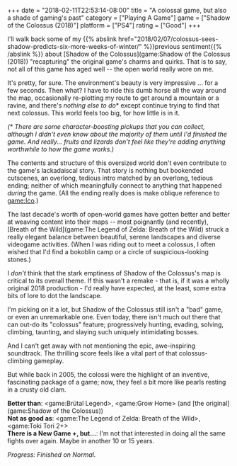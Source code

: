 +++
date = "2018-02-11T22:53:14-08:00"
title = "A colossal game, but also a shade of gaming's past"
category = ["Playing A Game"]
game = ["Shadow of the Colossus (2018)"]
platform = ["PS4"]
rating = ["Good"]
+++

I'll walk back some of my {{% abslink href="2018/02/07/colossus-sees-shadow-predicts-six-more-weeks-of-winter/" %}}previous sentiment{{% /abslink %}} about [Shadow of the Colossus](game:Shadow of the Colossus (2018)) "recapturing" the original game's charms and quirks.  That is to say, not all of this game has aged well -- the open world really wore on me.

It's pretty, for sure.  The environment's beauty is very impressive ... for a few seconds.  Then what?  I have to ride this dumb horse all the way around the map, occasionally re-plotting my route to get around a mountain or a ravine, and there's <i>nothing else to do</i>\* except continue trying to find that next colossus.  This world feels too big, for how little is in it.

<i>(\* There are some character-boosting pickups that you can collect, although I didn't even know about the majority of them until I'd finished the game.  And really... fruits and lizards don't feel like they're adding anything worthwhile to how the game works.)</i>

The contents and structure of this oversized world don't even contribute to the game's lackadaiscal story.  That story is nothing but bookended cutscenes, an overlong, tedious intro matched by an overlong, tedious ending; neither of which meaningfully connect to anything that happened <i>during</i> the game.  (All the ending really does is make oblique reference to <game:Ico>.)

The last decade's worth of open-world games have gotten better and better at weaving content into their maps -- most poignantly (and recently), [Breath of the Wild](game:The Legend of Zelda: Breath of the Wild) struck a really elegant balance between beautiful, serene landscapes and diverse videogame activities.  (When I was riding out to meet a colossus, I often wished that I'd find a bokoblin camp or a circle of suspicious-looking stones.)

I <i>don't</i> think that the stark emptiness of Shadow of the Colossus's map is critical to its overall theme.  If this wasn't a remake - that is, if it was a wholly original 2018 production - I'd really have expected, at the least, some extra bits of lore to dot the landscape.

I'm picking on it a lot, but Shadow of the Colossus still isn't a "bad" game, or even an unremarkable one.  Even today, there isn't much out there that can out-do its "colossus" feature; progressively hunting, evading, solving, climbing, taunting, and slaying such uniquely intimidating bosses.

And I can't get away with not mentioning the epic, awe-inspiring soundtrack.  The thrilling score feels like a vital part of that colossus-climbing gameplay.

But while back in 2005, the colossi were the highlight of an inventive, fascinating package of a game; now, they feel a bit more like pearls resting in a crusty old clam.

<b>Better than</b>: <game:Brütal Legend>, <game:Grow Home> (and [the original](game:Shadow of the Colossus))  
<b>Not as good as</b>: <game:The Legend of Zelda: Breath of the Wild>, <game:Toki Tori 2+>  
<b>There is a New Game +, but...</b>: I'm not that interested in doing all the same fights over again.  Maybe in another 10 or 15 years.

<i>Progress: Finished on Normal.</i>
